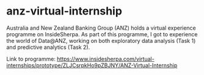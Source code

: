 # anz-virtual-internship

Australia and New Zealand Banking Group (ANZ) holds a virtual experience programme on InsideSherpa. As part of this programme, I got to experience the world of Data@ANZ, working on both exploratory data analysis (Task 1) and predictive analytics (Task 2).

Link to programme: https://www.insidesherpa.com/virtual-internships/prototype/ZLJCsrpkHo9pZBJNY/ANZ-Virtual-Internship
